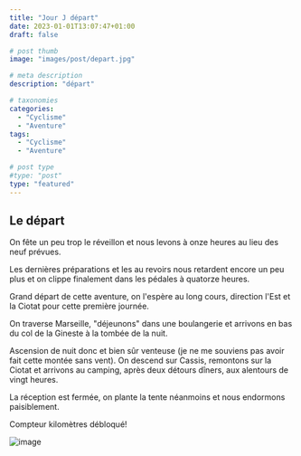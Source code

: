 ```yaml
---
title: "Jour J départ"
date: 2023-01-01T13:07:47+01:00
draft: false

# post thumb
image: "images/post/depart.jpg"

# meta description
description: "départ"

# taxonomies
categories:
  - "Cyclisme" 
  - "Aventure" 
tags:
  - "Cyclisme" 
  - "Aventure" 

# post type
#type: "post"
type: "featured"
---
```


## Le départ 

On fête un peu trop le réveillon et nous levons à onze heures au lieu des neuf prévues.

Les dernières préparations et les au revoirs nous retardent encore un peu plus et on clippe finalement dans les pédales à quatorze heures.

Grand départ de cette aventure, on l'espère au long cours, direction l'Est et la Ciotat pour cette première journée.

On traverse Marseille, "déjeunons" dans une boulangerie et arrivons en bas du col de la Gineste à la tombée de la nuit.

Ascension de nuit donc et bien sûr venteuse (je ne me souviens pas avoir fait cette montée sans vent). On descend sur Cassis, remontons sur la Ciotat et arrivons au camping, après deux détours dîners, aux alentours de vingt heures.

La réception est fermée, on plante la tente néanmoins et nous endormons paisiblement.

Compteur kilomètres débloqué! 

 ![image](../../images/post/map_01_01.png)

